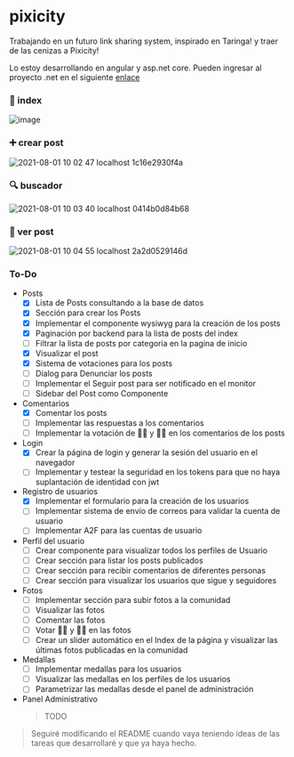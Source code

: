 # pixicity
Trabajando en un futuro link sharing system, inspirado en Taringa! y traer de las cenizas a Pixicity!

Lo estoy desarrollando en angular y asp.net core. Pueden ingresar al proyecto .net en el siguiente [enlace](https://github.com/NESTicle/pixicity-backend)

### 📄 index
![image](https://user-images.githubusercontent.com/1715022/127756473-ce9ae536-d7ad-42fb-9735-ea84ac09fbf0.png)

### ➕ crear post
![2021-08-01 10 02 47 localhost 1c16e2930f4a](https://user-images.githubusercontent.com/1715022/127775666-6b7a13a5-2a1e-442f-b1b0-4de0b46fe630.png)

### 🔍️ buscador
![2021-08-01 10 03 40 localhost 0414b0d84b68](https://user-images.githubusercontent.com/1715022/127775700-30f67e69-47df-45b0-9916-707e59e536a8.png)

### 👀 ver post
![2021-08-01 10 04 55 localhost 2a2d0529146d](https://user-images.githubusercontent.com/1715022/127775764-a024bd39-10cd-4e75-bfb7-08ebffbc7c37.png)

### To-Do

  - Posts 
    - [x] Lista de Posts consultando a la base de datos
    - [x] Sección para crear los Posts
    - [x] Implementar el componente wysiwyg para la creación de los posts
    - [x] Paginación por backend para la lista de posts del index
    - [ ] Filtrar la lista de posts por categoria en la pagina de inicio
    - [x] Visualizar el post
    - [x] Sistema de votaciones para los posts
    - [ ] Dialog para Denunciar los posts
    - [ ] Implementar el Seguir post para ser notificado en el monitor
    - [ ] Sidebar del Post como Componente

  - Comentarios
    - [x] Comentar los posts
    - [ ] Implementar las respuestas a los comentarios
    - [ ] Implementar la votación de 👍🏼 y 👎🏼 en los comentarios de los posts

  - Login
    - [x] Crear la página de login y generar la sesión del usuario en el navegador
    - [ ] Implementar y testear la seguridad en los tokens para que no haya suplantación de identidad con jwt
 
  - Registro de usuarios
    - [x] Implementar el formulario para la creación de los usuarios
    - [ ] Implementar sistema de envío de correos para validar la cuenta de usuario
    - [ ] Implementar A2F para las cuentas de usuario

  - Perfil del usuario
    - [ ] Crear componente para visualizar todos los perfiles de Usuario
    - [ ] Crear sección para listar los posts publicados
    - [ ] Crear sección para recibir comentarios de diferentes personas
    - [ ] Crear sección para visualizar los usuarios que sigue y seguidores
    
  - Fotos
    - [ ] Implementar sección para subir fotos a la comunidad
    - [ ] Visualizar las fotos
    - [ ] Comentar las fotos
    - [ ] Votar 👍🏼 y 👎🏼 en las fotos
    - [ ] Crear un slider automático en el Index de la página y visualizar las últimas fotos publicadas en la comunidad

  - Medallas
    - [ ] Implementar medallas para los usuarios
    - [ ] Visualizar las medallas en los perfiles de los usuarios
    - [ ] Parametrizar las medallas desde el panel de administración

  - Panel Administrativo
    > TODO

> Seguiré modificando el README cuando vaya teniendo ideas de las tareas que desarrollaré y que ya haya hecho.

